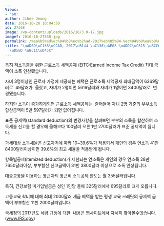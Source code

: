 ```yaml
---
Views:
- '60'
author: Jihee Jeong
date: 2016-10-28 10:04:50
id: 27368
image: /wp-content/uploads/2016/10/3.0-17.jpg
imagef: 2016-10-27368.jpg
permalink: /%ea%b5%ad%ec%84%b8%ec%b2%ad-2017%eb%85%84-%ec%84%b8%ea%b8%88-%ea%b7%9c%ec%a0%95-%eb%b3%80%ea%b2%bd%ec%82%ac%ed%95%ad-%eb%b0%9c%ed%91%9c/
title: "\uAD6D\uC138\uCCAD, 2017\uB144 \uC138\uAE08 \uADDC\uC815 \uBCC0\uACBD\uC0AC\
  \uD56D \uBC1C\uD45C"
---
```


특히 저소득층을 위한 근로소득 세액공제 (EITC:Earned Income Tax Credit) 최대 금액이 소폭 인상됐습니다.

자녀 3명이상인 근로자 가정에 제공되는 혜택은 근로소득 세액공재 최대금액이 6269달러로  49달러가  올랐고, 자녀가 2명이면 5616달러와 자녀가 1명이면 3400달러로  변경됐습니다.

하지만 소득이 증가하게되면 근로소득 세액공제는  줄어들어 자녀 2명 기준의 부부소득합산금액이 5만 597달러가 되면 없어집니다.

표준 공제액(standard deduction)의 변경사항을 살펴보면 부부의 소득을 합산하여 소득세를 신고를 할 경우에 올해보다 100달러 오른 1만 2700달러가 표준 공제액이 됩니다.

과세대상 소득세율은 신고자격에 따라 10~39.6%가 적용되서 개인의 경우 연소득 41만 8400달러이상이면 39.6%의 최고 세율을 적용받게 됩니다.

항목별공제(itemized deduction)가 제한되는 연소득은 개인의 경우 연소득 28만 7650달러이상, 부부합산 신고금액이 31만 3800달러 이상으로 소폭 인상됩니다.

대중교통을 이용하는 통근자의 통근비 소득공제 한도는 월 255달러입니다.

특히, 건강보험 미가입벌금은 성인 1인당 올해 325달러에서 695달러로 크게 오릅니다.

고등교육 학비에 대해 최대 2000달러 세금 혜택을 받는 평생 교육 크레딧의 공제액 금액이 부부합산 11만 2000달러입니다.

국세청의 2017년도 세금 규정에 대한  내용은 웹사이트에서 자세히 찾아볼수잇습니다.(www.IRS.gov)

&nbsp;

&nbsp;

&nbsp;

&nbsp;

&nbsp;
